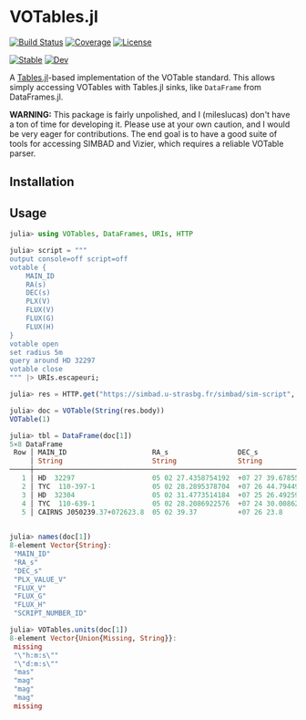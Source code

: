 # VOTables.jl

[![Build Status](https://github.com/JuliaAstro/VOTables.jl/actions/workflows/CI.yml/badge.svg?branch=main)](https://github.com/JuliaAstro/VOTables.jl/actions/workflows/CI.yml?query=branch%3Amain)
[![Coverage](https://codecov.io/gh/JuliaAstro/VOTables.jl/branch/main/graph/badge.svg)](https://codecov.io/gh/JuliaAstro/VOTables.jl)
[![License](https://img.shields.io/badge/License-MIT-yellow.svg)](https://opensource.org/licenses/MIT)

[![Stable](https://img.shields.io/badge/docs-stable-blue.svg)](https://JuliaAstro.github.io/VOTables.jl/stable)
[![Dev](https://img.shields.io/badge/docs-dev-blue.svg)](https://JuliaAstro.github.io/VOTables.jl/dev)

A [Tables.jl](https://github.com/JuliaData/Tables.jl)-based implementation of the VOTable standard. This allows simply accessing VOTables with Tables.jl sinks, like `DataFrame` from DataFrames.jl.

**WARNING:**
This package is fairly unpolished, and I (mileslucas) don't have a ton of time for developing it. Please use at your own caution, and I would be very eager for contributions. The end goal is to have a good suite of tools for accessing SIMBAD and Vizier, which requires a reliable VOTable parser.

## Installation

## Usage

```julia
julia> using VOTables, DataFrames, URIs, HTTP

julia> script = """
output console=off script=off
votable {
    MAIN_ID
    RA(s)
    DEC(s)
    PLX(V)
    FLUX(V)
    FLUX(G)
    FLUX(H)
}
votable open
set radius 5m
query around HD 32297
votable close
""" |> URIs.escapeuri;

julia> res = HTTP.get("https://simbad.u-strasbg.fr/simbad/sim-script", query="script=$script");

julia> doc = VOTable(String(res.body))
VOTable(1)

julia> tbl = DataFrame(doc[1])
5×8 DataFrame
 Row │ MAIN_ID                     RA_s                 DEC_s                PLX_VALUE_V   FLUX_V      FLUX_G       ⋯
     │ String                      String               String               Float64?      Float32?    Float32?     ⋯
─────┼───────────────────────────────────────────────────────────────────────────────────────────────────────────────
   1 │ HD  32297                   05 02 27.4358754192  +07 27 39.678553260        7.7081        8.14        8.0983 ⋯
   2 │ TYC  110-397-1              05 02 28.2895378704  +07 26 44.794496220        6.1047       10.38       10.1454
   3 │ HD  32304                   05 02 31.4773514184  +07 25 26.492595600        5.8252        6.87        6.6137
   4 │ TYC  110-639-1              05 02 28.2086922576  +07 24 30.008622924        1.4184       10.7        10.6589
   5 │ CAIRNS J050239.37+072623.8  05 02 39.37          +07 26 23.8          missing       missing     missing      ⋯
                                                                                                    3 columns omitted

julia> names(doc[1])
8-element Vector{String}:
 "MAIN_ID"
 "RA_s"
 "DEC_s"
 "PLX_VALUE_V"
 "FLUX_V"
 "FLUX_G"
 "FLUX_H"
 "SCRIPT_NUMBER_ID"

julia> VOTables.units(doc[1])
8-element Vector{Union{Missing, String}}:
 missing
 "\"h:m:s\""
 "\"d:m:s\""
 "mas"
 "mag"
 "mag"
 "mag"
 missing
```
